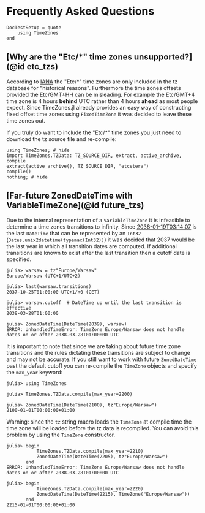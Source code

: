 # Frequently Asked Questions

```@meta
DocTestSetup = quote
    using TimeZones
end
```

## [Why are the "Etc/\*" time zones unsupported?](@id etc_tzs)

According to [IANA](ftp://ftp.iana.org/tz/data/etcetera) the "Etc/\*" time zones are only included in the tz database for "historical reasons". Furthermore the time zones offsets provided the Etc/GMT±HH can be misleading. For example the Etc/GMT+4 time zone is 4 hours **behind** UTC rather than 4 hours **ahead** as most people expect. Since TimeZones.jl already provides an easy way of constructing fixed offset time zones using `FixedTimeZone` it was decided to leave these time zones out.

If you truly do want to include the "Etc/\*" time zones you just need to download the tz source file and re-compile:

```@example
using TimeZones; # hide
import TimeZones.TZData: TZ_SOURCE_DIR, extract, active_archive, compile
extract(active_archive(), TZ_SOURCE_DIR, "etcetera")
compile()
nothing; # hide
```

## [Far-future ZonedDateTime with VariableTimeZone](@id future_tzs)

Due to the internal representation of a `VariableTimeZone` it is infeasible to determine a time zones transitions to infinity. Since [2038-01-19T03:14:07](https://en.wikipedia.org/wiki/Year_2038_problem) is the last `DateTime` that can be represented by an `Int32` (`Dates.unix2datetime(typemax(Int32))`) it was decided that 2037 would be the last year in which all transition dates are computed. If additional transitions are known to exist after the last transition then a cutoff date is specified.

```jldoctest
julia> warsaw = tz"Europe/Warsaw"
Europe/Warsaw (UTC+1/UTC+2)

julia> last(warsaw.transitions)
2037-10-25T01:00:00 UTC+1/+0 (CET)

julia> warsaw.cutoff  # DateTime up until the last transition is effective
2038-03-28T01:00:00

julia> ZonedDateTime(DateTime(2039), warsaw)
ERROR: UnhandledTimeError: TimeZone Europe/Warsaw does not handle dates on or after 2038-03-28T01:00:00 UTC
```

It is important to note that since we are taking about future time zone transitions and the rules dictating these transitions are subject to change and may not be accurate. If you still want to work with future `ZonedDateTime` past the default cutoff you can re-compile the `TimeZone` objects and specify the `max_year` keyword:

```julia-repl
julia> using TimeZones

julia> TimeZones.TZData.compile(max_year=2200)

julia> ZonedDateTime(DateTime(2100), tz"Europe/Warsaw")
2100-01-01T00:00:00+01:00
```

Warning: since the `tz` string macro loads the `TimeZone` at compile time the time zone will be loaded before the tz data is recompiled. You can avoid this problem by using the `TimeZone` constructor.

```julia-repl
julia> begin
           TimeZones.TZData.compile(max_year=2210)
           ZonedDateTime(DateTime(2205), tz"Europe/Warsaw")
       end
ERROR: UnhandledTimeError: TimeZone Europe/Warsaw does not handle dates on or after 2038-03-28T01:00:00 UTC

julia> begin
           TimeZones.TZData.compile(max_year=2220)
           ZonedDateTime(DateTime(2215), TimeZone("Europe/Warsaw"))
       end
2215-01-01T00:00:00+01:00
```
